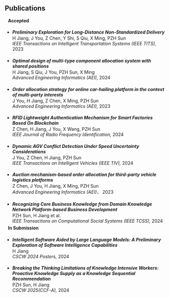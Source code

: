 ## Publications

<h4 style="margin:0 10px 0;">Accepted</h4>

<ul style="margin:0 0 5px;">
<li><h5 style="margin-bottom: 2px;">Preliminary Exploration for Long-Distance Non-Standardized Delivery</h5> H Jiang, J You, Z Chen, Y Shi, S Qiu, X Ming, PZH Sun <br>
  <i> IEEE Transactions on Intelligent Transportation Systems (IEEE TITS),</i> 2023 <br>
  </li>
</ul>

<ul style="margin:0 0 5px;">
<li><h5 style="margin-bottom: 2px;">Optimal design of multi-type component allocation system with shared positions</h5> H Jiang, S Qiu, J You, PZH Sun, X Ming <br>
  <i> Advanced Engineering Informatics (AEI),</i> 2024 <br>
  </li>
</ul>

<ul style="margin:0 0 5px;">
<li><h5 style="margin-bottom: 2px;">Order allocation strategy for online car-hailing platform in the context of multi-party interests</h5> J You, H Jiang, Z Chen, X Ming, PZH Sun <br>
  <i> Advanced Engineering Informatics (AEI),</i> 2023 <br>
  </li>
</ul>

<ul style="margin:0 0 5px;">
<li><h5 style="margin-bottom: 2px;">RFID Lightweight Authentication Mechanism for Smart Factories Based On Blockchain</h5> Z Chen, H Jiang, J You, X Wang, PZH Sun <br>
  <i> IEEE Journal of Radio Frequency Identification,</i> 2024 <br>
  </li>
</ul>

<ul style="margin:0 0 5px;">
<li><h5 style="margin-bottom: 2px;">Dynamic AGV Conflict Detection Under Speed Uncertainty Considerations</h5> J You, Z Chen, H Jiang, PZH Sun <br>
  <i> IEEE Transactions on Intelligent Vehicles (IEEE TIV),</i> 2024 <br>
  </li>
</ul>

<ul style="margin:0 0 5px;">
<li><h5 style="margin-bottom: 2px;">Auction mechanism-based order allocation for third-party vehicle logistics platforms</h5> Z Chen, J You, H Jiang, X Ming, PZH Sun <br>
  <i> Advanced Engineering Informatics (AEI)，</i> 2023 <br>
  </li>
</ul>

<ul style="margin:0 0 5px;">
<li><h5 style="margin-bottom: 2px;">Recognizing Core Business Knowledge from Domain Knowledge Network Platform-based Business Development</h5> PZH Sun, H Jiang et al. <br>
  <i> IEEE Transactions on Computational Social Systems (IEEE TCSS),</i> 2024 <br>
  </li>
</ul>

<h4 style="margin:0 10px 0;">In Submission</h4>

<ul style="margin:0 0 5px;">
<li><h5 style="margin-bottom: 2px;">Intelligent Software Aided by Large Language Models: A Preliminary Exploration of Software Intelligence Capabilities</h5> H Jiang <br>
  <i> CSCW 2024 Posters,</i> 2024 <br>
  </li>
</ul>

<ul style="margin:0 0 5px;">
<li><h5 style="margin-bottom: 2px;">Breaking the Thinking Limitations of Knowledge Intensive Workers: Proactive Knowledge Supply as a Knowledge Sequential Recommendation</h5> PZH Sun, H Jiang <br>
  <i> CSCW 2025(CCF-A),</i> 2024 <br>
  </li>
</ul>

